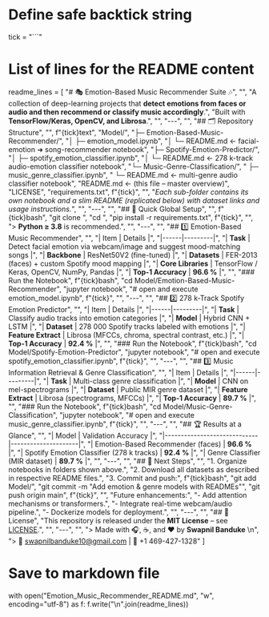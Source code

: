 # Define safe backtick string
tick = "```"

# List of lines for the README content
readme_lines = [
"# 🎭 Emotion-Based Music Recommender Suite 🎶",
"",
"A collection of deep-learning projects that **detect emotions from faces or audio and then recommend or classify music accordingly**.",
"Built with **TensorFlow/Keras, OpenCV, and Librosa**.",
"",
"---",
"",
"## 🗂️ Repository Structure",
"",
f"{tick}text",
"Model/",
"├─ Emotion-Based-Music-Recommender/",
"│  ├─ emotion_model.ipynb",
"│  └─ README.md            ← facial-emotion ➜ song-recommender notebook",
"├─ Spotify-Emotion-Predictor/",
"│  ├─ spotify_emotion_classifier.ipynb",
"│  └─ README.md            ← 278 k-track audio-emotion classifier notebook",
"└─ Music-Genre-Classification/",
"   ├─ music_genre_classifier.ipynb",
"   └─ README.md            ← multi-genre audio classifier notebook",
"README.md                  ← (this file – master overview)",
"LICENSE",
"requirements.txt",
f"{tick}",
"",
"*Each sub-folder contains its own notebook and a slim README (replicated below) with dataset links and usage instructions.*",
"",
"---",
"",
"## 🚀 Quick Global Setup",
"",
f"{tick}bash",
"git clone <repo-url>",
"cd <repo-dir>",
"pip install -r requirements.txt",
f"{tick}",
"",
"> **Python ≥ 3.8** is recommended.",
"",
"---",
"",
"## 1️⃣ Emotion-Based Music Recommender",
"",
"| Item | Details |",
"|------|---------|",
"| **Task** | Detect facial emotion via webcam/image and suggest mood-matching songs |",
"| **Backbone** | ResNet50V2 (fine-tuned) |",
"| **Datasets** | FER-2013 (faces) + custom Spotify mood mapping |",
"| **Core Libraries** | TensorFlow / Keras, OpenCV, NumPy, Pandas |",
"| **Top-1 Accuracy** | **96.6 %** |",
"",
"### Run the Notebook",
f"{tick}bash",
"cd Model/Emotion-Based-Music-Recommender",
"jupyter notebook",
"# open and execute emotion_model.ipynb",
f"{tick}",
"",
"---",
"",
"## 2️⃣ 278 k-Track Spotify Emotion Predictor",
"",
"| Item | Details |",
"|------|---------|",
"| **Task** | Classify audio tracks into emotion categories |",
"| **Model** | Hybrid CNN + LSTM |",
"| **Dataset** | 278 000 Spotify tracks labeled with emotions |",
"| **Feature Extract** | Librosa (MFCCs, chroma, spectral contrast, etc.) |",
"| **Top-1 Accuracy** | **92.4 %** |",
"",
"### Run the Notebook",
f"{tick}bash",
"cd Model/Spotify-Emotion-Predictor",
"jupyter notebook",
"# open and execute spotify_emotion_classifier.ipynb",
f"{tick}",
"",
"---",
"",
"## 3️⃣ Music Information Retrieval & Genre Classification",
"",
"| Item | Details |",
"|------|---------|",
"| **Task** | Multi-class genre classification |",
"| **Model** | CNN on mel-spectrograms |",
"| **Dataset** | Public MIR genre dataset |",
"| **Feature Extract** | Librosa (spectrograms, MFCCs) |",
"| **Top-1 Accuracy** | **89.7 %** |",
"",
"### Run the Notebook",
f"{tick}bash",
"cd Model/Music-Genre-Classification",
"jupyter notebook",
"# open and execute music_genre_classifier.ipynb",
f"{tick}",
"",
"---",
"",
"## 🏆 Results at a Glance",
"",
"| Model | Validation Accuracy |",
"|-----------------------------|---------------------|",
"| Emotion-Based Recommender (faces) | **96.6 %** |",
"| Spotify Emotion Classifier (278 k tracks) | **92.4 %** |",
"| Genre Classifier (MIR dataset) | **89.7 %** |",
"",
"---",
"",
"## 🔮 Next Steps",
"",
"1. Organize notebooks in folders shown above.",
"2. Download all datasets as described in respective README files.",
"3. Commit and push:",
f"{tick}bash",
"git add Model/",
"git commit -m \"Add emotion & genre models with READMEs\"",
"git push origin main",
f"{tick}",
"",
"Future enhancements:",
"- Add attention mechanisms or transformers.",
"- Integrate real-time webcam/audio pipeline.",
"- Dockerize models for deployment.",
"",
"---",
"",
"## 📜 License",
"This repository is released under the **MIT License** – see [LICENSE](LICENSE).",
"",
"---",
"",
"> Made with 🎧, ☕, and ❤️ by **Swapnil Banduke**  \n",
"> 📧 swapnilbanduke10@gmail.com   |   📱 +1 469-427-1328"
]

# Save to markdown file
with open("Emotion_Music_Recommender_README.md", "w", encoding="utf-8") as f:
    f.write("\n".join(readme_lines))
